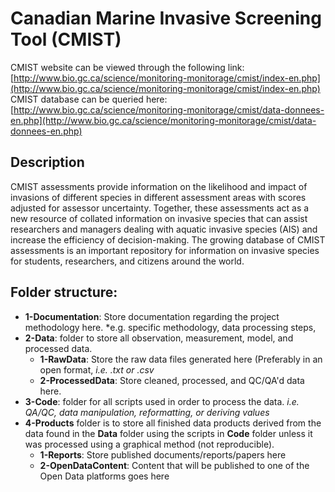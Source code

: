 Canadian Marine Invasive Screening Tool (CMIST)
===============================================

CMIST website can be viewed through the following link: [http://www.bio.gc.ca/science/monitoring-monitorage/cmist/index-en.php](http://www.bio.gc.ca/science/monitoring-monitorage/cmist/index-en.php)  
CMIST database can be queried here: [http://www.bio.gc.ca/science/monitoring-monitorage/cmist/data-donnees-en.php](http://www.bio.gc.ca/science/monitoring-monitorage/cmist/data-donnees-en.php)

Description
-----------
CMIST assessments provide information on the likelihood and impact of invasions of different species in different assessment areas with scores adjusted for assessor uncertainty. Together, these assessments act as a new resource of collated information on invasive species that can assist researchers and managers dealing with aquatic invasive species (AIS) and increase the efficiency of decision-making. The growing database of CMIST assessments is an important repository for information on invasive species for students, researchers, and citizens around the world.

Folder structure:
-----------------
*	**1-Documentation**: Store documentation regarding the project methodology here. *e.g. specific methodology, data processing steps, 
*	**2-Data**: folder to store all observation, measurement, model, and processed data.  
	*	**1-RawData**: Store the raw data files generated here (Preferably in an open format, *i.e. .txt or .csv*
	*	**2-ProcessedData**: Store cleaned, processed, and QC/QA'd data here.  
*	**3-Code**: folder for all scripts used in order to process the data. *i.e. QA/QC, data manipulation, reformatting, or deriving values* 
*	**4-Products** folder is to store all finished data products derived from the data found in the **Data** folder using the scripts in **Code** folder unless it was processed using a graphical method (not reproducible). 
	*	**1-Reports**: Store published documents/reports/papers here
	*	**2-OpenDataContent**: Content that will be published to one of the Open Data platforms goes here
